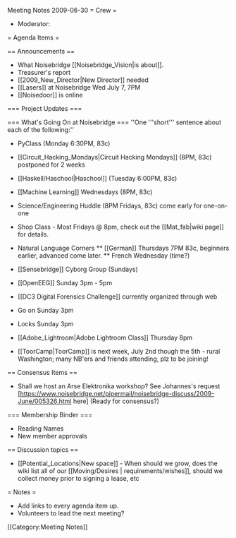 Meeting Notes 2009-06-30 
 = Crew =
* Moderator: 

= Agenda Items =

== Announcements ==
* What Noisebridge [[Noisebridge_Vision|is about]].
* Treasurer's report
* [[2009_New_Director|New Director]] needed
* [[Lasers]] at Noisebridge Wed July 7, 7PM
* [[Noisedoor]] is online

=== Project Updates ===

=== What's Going On at Noisebridge ===
''One '''short''' sentence about each of the following:''
* PyClass (Monday 6:30PM, 83c)
* [[Circuit_Hacking_Mondays|Circuit Hacking Mondays]] (8PM, 83c) postponed for 2 weeks
* [[Haskell/Haschool|Haschool]] (Tuesday 6:00PM, 83c)
* [[Machine Learning]] Wednesdays (8PM, 83c)
* Science/Engineering Huddle (8PM Fridays, 83c) come early for one-on-one
* Shop Class - Most Fridays @ 8pm, check out the [[Mat_fab|wiki page]] for details.
* Natural Language Corners
** [[German]] Thursdays 7PM 83c, beginners earlier, advanced come later.
** French Wednesday (time?)
* [[Sensebridge]] Cyborg Group (Sundays)
* [[OpenEEG]] Sunday 3pm - 5pm
* [[DC3 Digital Forensics Challenge]] currently organized through web
* Go on Sunday 3pm
* Locks Sunday 3pm
* [[Adobe_Lightroom|Adobe Lightroom Class]] Thursday 8pm

* [[ToorCamp|ToorCamp]] is next week, July 2nd though the 5th - rural Washington; many NB'ers and friends attending, plz to be joining!

== Consensus Items ==
* Shall we host an Arse Elektronika workshop?  See Johannes's request [https://www.noisebridge.net/pipermail/noisebridge-discuss/2009-June/005326.html here] (Ready for consensus?)

=== Membership Binder ===
* Reading Names
* New member approvals

== Discussion topics ==
* [[Potential_Locations|New space]] - When should we grow, does the wiki list all of our [[Moving/Desires | requirements/wishes]], should we collect money prior to signing a lease, etc

= Notes =
* Add links to every agenda item up.
* Volunteers to lead the next meeting?

[[Category:Meeting Notes]]